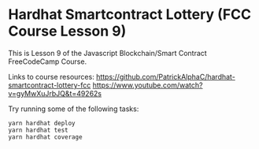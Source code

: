 # Hardhat Smartcontract Lottery (FCC Course Lesson 9)

This is Lesson 9 of the Javascript Blockchain/Smart Contract FreeCodeCamp Course.

Links to course resources:
https://github.com/PatrickAlphaC/hardhat-smartcontract-lottery-fcc
https://www.youtube.com/watch?v=gyMwXuJrbJQ&t=49262s

Try running some of the following tasks:
```shell
yarn hardhat deploy
yarn hardhat test
yarn hardhat coverage
```

